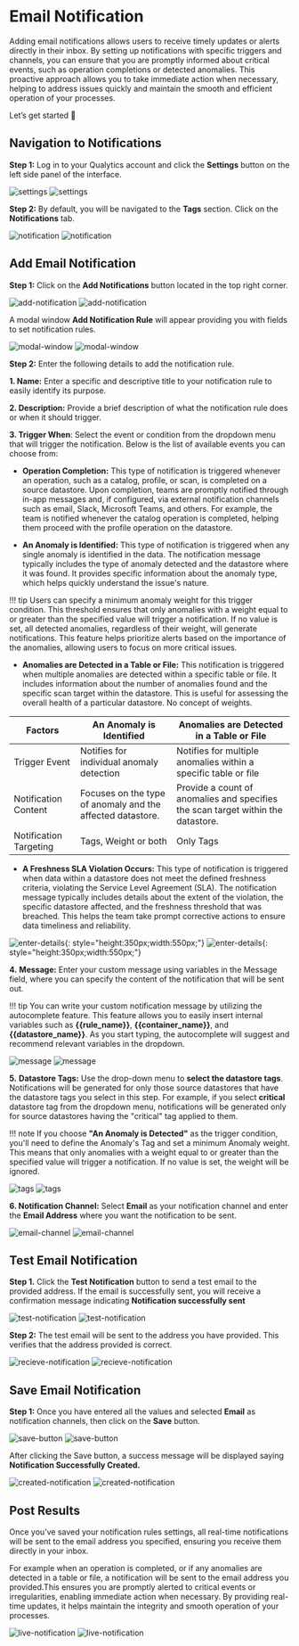 #  Email Notification

Adding email notifications allows users to receive timely updates or alerts directly in their inbox.  By setting up notifications with specific triggers and channels, you can ensure that you are promptly informed about critical events, such as operation completions or detected anomalies. This proactive approach allows you to take immediate action when necessary, helping to address issues quickly and maintain the smooth and efficient operation of your processes.

Let’s get started 🚀

## Navigation to Notifications

**Step 1:** Log in to your Qualytics account and click the **Settings** button on the left side panel of the interface. 

![settings](../../../assets/notifications/services/email/settings-light-1.png#only-light)
![settings](../../../assets/notifications/services/email/settings-dark-1.png#only-dark)

**Step 2:** By default, you will be navigated to the **Tags** section. Click on the **Notifications** tab.

![notification](../../../assets/notifications/services/email/notification-light-2.png#only-light)
![notification](../../../assets/notifications/services/email/notification-dark-2.png#only-dark)

## Add Email Notification

**Step 1:** Click on the **Add Notifications** button located in the top right corner.

![add-notification](../../../assets/notifications/services/email/add-notification-light-3.png#only-light)
![add-notification](../../../assets/notifications/services/email/add-notification-dark-3.png#only-dark)

A modal window **Add Notification Rule** will appear providing you with fields to set notification rules.  

![modal-window](../../../assets/notifications/services/email/modal-window-light-4.png#only-light)
![modal-window](../../../assets/notifications/services/email/modal-window-dark-4.png#only-dark)

**Step 2:** Enter the following details to add the notification rule.

**1. Name:** Enter a specific and descriptive title to your notification rule to easily identify its purpose.

**2. Description:** Provide a brief description of what the notification rule does or when it should trigger.

**3. Trigger When**: Select the event or condition from the dropdown menu that will trigger the notification. Below is the list of available events you can choose from:

- **Operation Completion:** This type of notification is triggered whenever an operation, such as a catalog, profile, or scan, is completed on a source datastore. Upon completion, teams are promptly notified through in-app messages and, if configured, via external notification channels such as email, Slack, Microsoft Teams, and others. For example, the team is notified whenever the catalog operation is completed, helping them proceed with the profile operation on the datastore. 

- **An Anomaly is Identified:** This type of notification is triggered when any single anomaly is identified in the data. The notification message typically includes the type of anomaly detected and the datastore where it was found. It provides specific information about the anomaly type, which helps quickly understand the issue's nature.

!!! tip 
    Users can specify a minimum anomaly weight for this trigger condition. This threshold ensures that only anomalies with a weight equal to or greater than the specified value will trigger a notification. If no value is set, all detected anomalies, regardless of their weight, will generate notifications. This feature helps prioritize alerts based on the importance of the anomalies, allowing users to focus on more critical issues. 

- **Anomalies are Detected in a Table or File:** This notification is triggered when multiple anomalies are detected within a specific table or file. It includes information about the number of anomalies found and the specific scan target within the datastore. This is useful for assessing the overall health of a particular datastore. No concept of weights. 

| Factors | An Anomaly is Identified | Anomalies are Detected in a Table or File |
|--------|--------|-------|
| Trigger Event | Notifies for individual anomaly detection | Notifies for multiple anomalies within a specific table or file |
| Notification Content | Focuses on the type of anomaly and the affected datastore. | Provide a count of anomalies and specifies the scan target within the datastore. |
| Notification Targeting  | Tags, Weight or both  | Only Tags  |

- **A Freshness SLA Violation Occurs:** This type of notification is triggered when data within a datastore does not meet the defined freshness criteria, violating the Service Level Agreement (SLA). The notification message typically includes details about the extent of the violation, the specific datastore affected, and the freshness threshold that was breached. This helps the team take prompt corrective actions to ensure data timeliness and reliability.

![enter-details](../../../assets/notifications/services/email/enter-details-light-5.png#only-light){: style="height:350px;width:550px;"}
![enter-details](../../../assets/notifications/services/email/enter-details-dark-5.png#only-dark){: style="height:350px;width:550px;"}

**4.** **Message:** Enter your custom message using variables in the Message field, where you can specify the content of the notification that will be sent out. 

!!! tip 
    You can write your custom notification message by utilizing the autocomplete feature. This feature allows you to easily insert internal variables such as **{{rule_name}}**, **{{container_name}}**, and **{{datastore_name}}**. As you start typing, the autocomplete will suggest and recommend relevant variables in the dropdown. 

![message](../../../assets/notifications/services/email/message-light-6.png#only-light)
![message](../../../assets/notifications/services/email/message-dark-6.png#only-dark)

**5.** **Datastore Tags:** Use the drop-down menu to **select the datastore tags**. Notifications will be generated for only those source datastores that have the datastore tags you select in this step. For example, if you select **critical** datastore tag from the dropdown menu, notifications will be generated only for source datastores having the "critical" tag applied to them. 

!!! note 
    If you choose **"An Anomaly is Detected"** as the trigger condition, you'll need to define the Anomaly's Tag and set a minimum Anomaly weight. This means that only anomalies with a weight equal to or greater than the specified value will trigger a notification. If no value is set, the weight will be ignored. 

![tags](../../../assets/notifications/services/email/tags-light-7.png#only-light)
![tags](../../../assets/notifications/services/email/tags-dark-7.png#only-dark)

**6. Notification Channel:** Select **Email** as your notification channel and enter the **Email Address** where you want the notification to be sent.  

![email-channel](../../../assets/notifications/services/email/email-channel-light-8.png#only-light)
![email-channel](../../../assets/notifications/services/email/email-channel-dark-8.png#only-dark)

## Test Email Notification

**Step 1.** Click the **Test Notification** button to send a test email to the provided address. If the email is successfully sent, you will receive a confirmation message indicating **Notification successfully sent**

![test-notification](../../../assets/notifications/services/email/test-notification-light-9.png#only-light)
![test-notification](../../../assets/notifications/services/email/test-notification-dark-9.png#only-dark)

**Step 2:** The test email will be sent to the address you have provided. This verifies that the address provided is correct.

![recieve-notification](../../../assets/notifications/services/email/recieve-notification-light-10.png#only-light)
![recieve-notification](../../../assets/notifications/services/email/recieve-notification-light-10.png#only-dark)

## Save Email Notification

**Step 1:** Once you have entered all the values and selected **Email** as notification channels, then click on the **Save** button.

![save-button](../../../assets/notifications/services/email/save-button-light-11.png#only-light)
![save-button](../../../assets/notifications/services/email/save-button-dark-11.png#only-dark)

After clicking the Save button, a success message will be displayed saying **Notification Successfully Created.**

![created-notification](../../../assets/notifications/services/email/created-notification-light-12.png#only-light)
![created-notification](../../../assets/notifications/services/email/created-notification-dark-12.png#only-dark)

## Post Results

Once you’ve saved your notification rules settings, all real-time notifications will be sent to the email address you specified, ensuring you receive them directly in your inbox.  

For example when an operation is completed, or if any anomalies are detected in a table or file, a notification will be sent to the email address you provided.This ensures you are promptly alerted to critical events or irregularities, enabling immediate action when necessary. By providing real-time updates, it helps maintain the integrity and smooth operation of your processes.

![live-notification](../../../assets/notifications/services/email/live-notification-light-13.png#only-light)
![live-notification](../../../assets/notifications/services/email/live-notification-light-13.png#only-dark)

